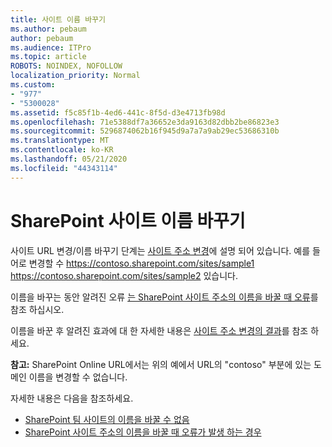 ```yaml
---
title: 사이트 이름 바꾸기
ms.author: pebaum
author: pebaum
ms.audience: ITPro
ms.topic: article
ROBOTS: NOINDEX, NOFOLLOW
localization_priority: Normal
ms.custom:
- "977"
- "5300028"
ms.assetid: f5c85f1b-4ed6-441c-8f5d-d3e4713fb98d
ms.openlocfilehash: 71e5388df7a36652e3da9163d82dbb2be86823e3
ms.sourcegitcommit: 5296874062b16f945d9a7a7a9ab29ec53686310b
ms.translationtype: MT
ms.contentlocale: ko-KR
ms.lasthandoff: 05/21/2020
ms.locfileid: "44343114"
---
```

# <a name="rename-a-sharepoint-site"></a>SharePoint 사이트 이름 바꾸기

사이트 URL 변경/이름 바꾸기 단계는 [사이트 주소 변경](https://docs.microsoft.com/sharepoint/change-site-address)에 설명 되어 있습니다. 예를 들어로 변경할 수 https://contoso.sharepoint.com/sites/sample1 https://contoso.sharepoint.com/sites/sample2 있습니다.

이름을 바꾸는 동안 알려진 오류 [는 SharePoint 사이트 주소의 이름을 바꿀 때 오류](https://support.office.com/article/errors-when-you-rename-a-sharepoint-site-address-165b7c11-1325-4813-b160-ecbe87bc1a86)를 참조 하십시오.

이름을 바꾼 후 알려진 효과에 대 한 자세한 내용은 [사이트 주소 변경의 결과](https://docs.microsoft.com/sharepoint/change-site-address#effects-of-changing-a-site-address)를 참조 하세요.

**참고:** SharePoint Online URL에서는 위의 예에서 URL의 "contoso" 부분에 있는 도메인 이름을 변경할 수 없습니다. 

자세한 내용은 다음을 참조하세요.

- [SharePoint 팀 사이트의 이름을 바꿀 수 없음](https://go.microsoft.com/fwlink/?Linkid=2018696)
- [SharePoint 사이트 주소의 이름을 바꿀 때 오류가 발생 하는 경우](https://support.office.com/article/errors-when-you-rename-a-sharepoint-site-address-165b7c11-1325-4813-b160-ecbe87bc1a86)
